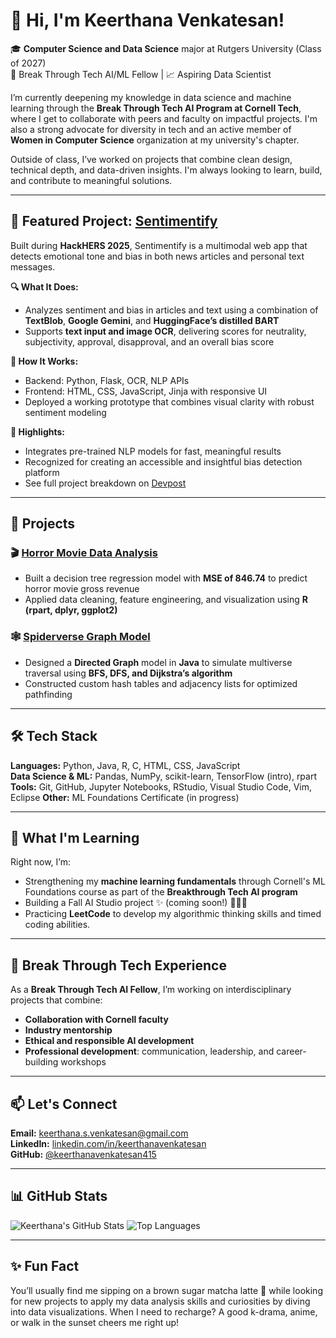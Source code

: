# 👋 Hi, I'm Keerthana Venkatesan!

🎓 **Computer Science and Data Science** major at Rutgers University (Class of 2027)  
🧠 Break Through Tech AI/ML Fellow | 📈 Aspiring Data Scientist 

I’m currently deepening my knowledge in data science and machine learning through the **Break Through Tech AI Program at Cornell Tech**, where I get to collaborate with peers and faculty on impactful projects. I'm also a strong advocate for diversity in tech and an active member of **Women in Computer Science** organization at my university's chapter.

Outside of class, I’ve worked on projects that combine clean design, technical depth, and data-driven insights. I'm always looking to learn, build, and contribute to meaningful solutions.

---


## 🎯 Featured Project: [Sentimentify](https://github.com/rithikapathuri/Sentimentify)  
Built during **HackHERS 2025**, Sentimentify is a multimodal web app that detects emotional tone and bias in both news articles and personal text messages.

**🔍 What It Does:**  
- Analyzes sentiment and bias in articles and text using a combination of **TextBlob**, **Google Gemini**, and **HuggingFace’s distilled BART**  
- Supports **text input and image OCR**, delivering scores for neutrality, subjectivity, approval, disapproval, and an overall bias score

**🔧 How It Works:**  
- Backend: Python, Flask, OCR, NLP APIs  
- Frontend: HTML, CSS, JavaScript, Jinja with responsive UI  
- Deployed a working prototype that combines visual clarity with robust sentiment modeling

**🚀 Highlights:**  
- Integrates pre-trained NLP models for fast, meaningful results  
- Recognized for creating an accessible and insightful bias detection platform  
- See full project breakdown on [Devpost](https://devpost.com/software/sentimentify-oaprti)

---

## 🚀 Projects

### 🎬 [Horror Movie Data Analysis](https://github.com/keerthanavenkatesan415/Datathon-24)  
- Built a decision tree regression model with **MSE of 846.74** to predict horror movie gross revenue  
- Applied data cleaning, feature engineering, and visualization using **R (rpart, dplyr, ggplot2)**

### 🕸️ [Spiderverse Graph Model](https://github.com/keerthanavenkatesan415/Spiderverse)  
- Designed a **Directed Graph** model in **Java** to simulate multiverse traversal using **BFS, DFS, and Dijkstra’s algorithm**  
- Constructed custom hash tables and adjacency lists for optimized pathfinding  

---

## 🛠 Tech Stack

**Languages:** Python, Java, R, C, HTML, CSS, JavaScript  
**Data Science & ML:** Pandas, NumPy, scikit-learn, TensorFlow (intro), rpart  
**Tools:** Git, GitHub, Jupyter Notebooks, RStudio, Visual Studio Code, Vim, Eclipse
**Other:** ML Foundations Certificate (in progress)

---

## 🧠 What I'm Learning

Right now, I’m:
- Strengthening my **machine learning fundamentals** through Cornell's ML Foundations course as part of the **Breakthrough Tech AI program**
- Building a Fall AI Studio project ✨ (coming soon!) 👩🏽‍💻
- Practicing **LeetCode** to develop my algorithmic thinking skills and timed coding abilities.

---

## 👥 Break Through Tech Experience

As a **Break Through Tech AI Fellow**, I’m working on interdisciplinary projects that combine:
- **Collaboration with Cornell faculty**
- **Industry mentorship**
- **Ethical and responsible AI development**
- **Professional development**: communication, leadership, and career-building workshops

---

## 📫 Let's Connect

**Email:** keerthana.s.venkatesan@gmail.com  
**LinkedIn:** [linkedin.com/in/keerthanavenkatesan](https://linkedin.com/in/keerthanavenkatesan)  
**GitHub:** [@keerthanavenkatesan415](https://github.com/keerthanavenkatesan415)

---

## 📊 GitHub Stats

![Keerthana's GitHub Stats](https://github-readme-stats.vercel.app/api?username=keerthanavenkatesan415&show_icons=true&theme=radical)
![Top Languages](https://github-readme-stats.vercel.app/api/top-langs/?username=keerthanavenkatesan415&layout=compact&theme=radical)

---

## ✨ Fun Fact

You’ll usually find me sipping on a brown sugar matcha latte 🍵 while looking for new projects to apply my data analysis skills and curiosities by diving into data visualizations. When I need to recharge? A good k-drama, anime, or walk in the sunset cheers me right up!


